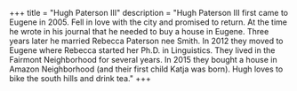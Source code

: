 +++
title = "Hugh Paterson III"
description = "Hugh Paterson III first came to Eugene in 2005. Fell in love with the city and promised to return. At the time he wrote in his journal that he needed to buy a house in Eugene. Three years later he married Rebecca Paterson nee Smith. In 2012 they moved to Eugene where Rebecca started her Ph.D. in Linguistics. They lived in the Fairmont Neighborhood for several years. In 2015 they bought a house in Amazon Neighborhood (and their first child Katja was born). Hugh loves to bike the south hills and drink tea."
+++
